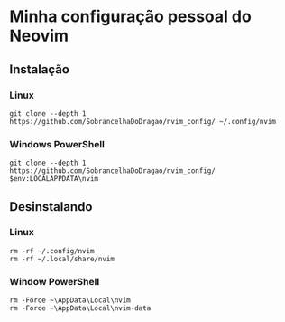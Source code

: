 # Minha configuração pessoal do Neovim

## Instalação

### Linux

```
git clone --depth 1 https://github.com/SobrancelhaDoDragao/nvim_config/ ~/.config/nvim
```

### Windows PowerShell

```
git clone --depth 1 https://github.com/SobrancelhaDoDragao/nvim_config/ $env:LOCALAPPDATA\nvim
```

## Desinstalando

### Linux

```
rm -rf ~/.config/nvim
rm -rf ~/.local/share/nvim
```

### Window PowerShell

```
rm -Force ~\AppData\Local\nvim
rm -Force ~\AppData\Local\nvim-data
```
